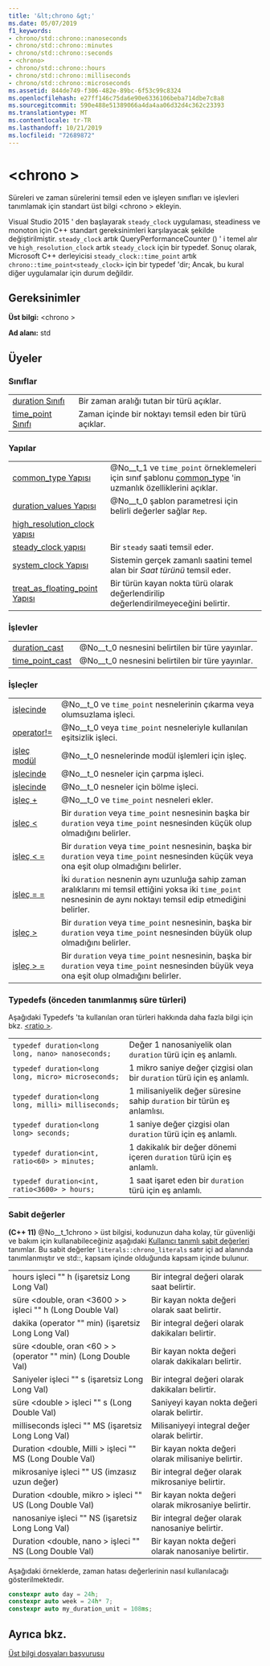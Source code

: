 ```yaml
---
title: '&lt;chrono &gt;'
ms.date: 05/07/2019
f1_keywords:
- chrono/std::chrono::nanoseconds
- chrono/std::chrono::minutes
- chrono/std::chrono::seconds
- <chrono>
- chrono/std::chrono::hours
- chrono/std::chrono::milliseconds
- chrono/std::chrono::microseconds
ms.assetid: 844de749-f306-482e-89bc-6f53c99c8324
ms.openlocfilehash: e27ff146c75da6e90e6336106beba714dbe7c8a8
ms.sourcegitcommit: 590e488e51389066a4da4aa06d32d4c362c23393
ms.translationtype: MT
ms.contentlocale: tr-TR
ms.lasthandoff: 10/21/2019
ms.locfileid: "72689872"
---
```

# <a name="ltchronogt"></a>&lt;chrono &gt;

Süreleri ve zaman sürelerini temsil eden ve işleyen sınıfları ve işlevleri tanımlamak için standart üst bilgi \<chrono > ekleyin.

Visual Studio 2015 ' den başlayarak `steady_clock` uygulaması, steadiness ve monoton için C++ standart gereksinimleri karşılayacak şekilde değiştirilmiştir. `steady_clock` artık QueryPerformanceCounter () ' i temel alır ve `high_resolution_clock` artık `steady_clock` için bir typedef. Sonuç olarak, Microsoft C++ derleyicisi `steady_clock::time_point` artık `chrono::time_point<steady_clock>` için bir typedef 'dir; Ancak, bu kural diğer uygulamalar için durum değildir.

## <a name="requirements"></a>Gereksinimler

**Üst bilgi:** \<chrono >

**Ad alanı:** std

## <a name="members"></a>Üyeler

### <a name="classes"></a>Sınıflar

|||
|-|-|
|[duration Sınıfı](../standard-library/duration-class.md)|Bir zaman aralığı tutan bir türü açıklar.|
|[time_point Sınıfı](../standard-library/time-point-class.md)|Zaman içinde bir noktayı temsil eden bir türü açıklar.|

### <a name="structs"></a>Yapılar

|||
|-|-|
|[common_type Yapısı](../standard-library/common-type-structure.md)|@No__t_1 ve `time_point` örneklemeleri için sınıf şablonu [common_type](../standard-library/common-type-class.md) 'in uzmanlık özelliklerini açıklar.|
|[duration_values Yapısı](../standard-library/duration-values-structure.md)|@No__t_0 şablon parametresi için belirli değerler sağlar `Rep`.|
|[high_resolution_clock yapısı](../standard-library/high-resolution-clock-struct.md)||
|[steady_clock yapısı](../standard-library/steady-clock-struct.md)|Bir `steady` saati temsil eder.|
|[system_clock Yapısı](../standard-library/system-clock-structure.md)|Sistemin gerçek zamanlı saatini temel alan bir *Saat türünü* temsil eder.|
|[treat_as_floating_point Yapısı](../standard-library/treat-as-floating-point-structure.md)|Bir türün kayan nokta türü olarak değerlendirilip değerlendirilmeyeceğini belirtir.|

### <a name="functions"></a>İşlevler

|||
|-|-|
|[duration_cast](../standard-library/chrono-functions.md#duration_cast)|@No__t_0 nesnesini belirtilen bir türe yayınlar.|
|[time_point_cast](../standard-library/chrono-functions.md#time_point_cast)|@No__t_0 nesnesini belirtilen bir türe yayınlar.|

### <a name="operators"></a>İşleçler

|||
|-|-|
|[işlecinde](../standard-library/chrono-operators.md#operator-)|@No__t_0 ve `time_point` nesnelerinin çıkarma veya olumsuzlama işleci.|
|[operator!=](../standard-library/chrono-operators.md#op_neq)|@No__t_0 veya `time_point` nesneleriyle kullanılan eşitsizlik işleci.|
|[işleç modül](../standard-library/chrono-operators.md#op_modulo)|@No__t_0 nesnelerinde modül işlemleri için işleç.|
|[işlecinde](../standard-library/chrono-operators.md#op_star)|@No__t_0 nesneler için çarpma işleci.|
|[işlecinde](../standard-library/chrono-operators.md#op_div)|@No__t_0 nesneler için bölme işleci.|
|[işleç +](../standard-library/chrono-operators.md#op_add)|@No__t_0 ve `time_point` nesneleri ekler.|
|[işleç &lt;](../standard-library/chrono-operators.md#op_lt)|Bir `duration` veya `time_point` nesnesinin başka bir `duration` veya `time_point` nesnesinden küçük olup olmadığını belirler.|
|[işleç &lt; =](../standard-library/chrono-operators.md#op_lt_eq)|Bir `duration` veya `time_point` nesnesinin, başka bir `duration` veya `time_point` nesnesinden küçük veya ona eşit olup olmadığını belirler.|
|[işleç = =](../standard-library/chrono-operators.md#op_eq_eq)|İki `duration` nesnenin aynı uzunluğa sahip zaman aralıklarını mi temsil ettiğini yoksa iki `time_point` nesnesinin de aynı noktayı temsil edip etmediğini belirler.|
|[işleç &gt;](../standard-library/chrono-operators.md#op_gt)|Bir `duration` veya `time_point` nesnesinin, başka bir `duration` veya `time_point` nesnesinden büyük olup olmadığını belirler.|
|[işleç &gt; =](../standard-library/chrono-operators.md#op_gt_eq)|Bir `duration` veya `time_point` nesnesinin, başka bir `duration` veya `time_point` nesnesinden büyük veya ona eşit olup olmadığını belirler.|

### <a name="typedefs-predefined-duration-types"></a>Typedefs (önceden tanımlanmış süre türleri)

Aşağıdaki Typedefs 'ta kullanılan oran türleri hakkında daha fazla bilgi için bkz. [\<ratio >](../standard-library/ratio.md).

|||
|-|-|
|`typedef duration<long long, nano> nanoseconds;`|Değer 1 nanosaniyelik olan `duration` türü için eş anlamlı.|
|`typedef duration<long long, micro> microseconds;`|1 mikro saniye değer çizgisi olan bir `duration` türü için eş anlamlı.|
|`typedef duration<long long, milli> milliseconds;`|1 milisaniyelik değer süresine sahip `duration` bir türün eş anlamlısı.|
|`typedef duration<long long> seconds;`|1 saniye değer çizgisi olan `duration` türü için eş anlamlı.|
|`typedef duration<int, ratio<60> > minutes;`|1 dakikalık bir değer dönemi içeren `duration` türü için eş anlamlı.|
|`typedef duration<int, ratio<3600> > hours;`|1 saat işaret eden bir `duration` türü için eş anlamlı.|

### <a name="literals"></a>Sabit değerler

**(C++ 11)** @No__t_1chrono > üst bilgisi, kodunuzun daha kolay, tür güvenliği ve bakım için kullanabileceğiniz aşağıdaki [Kullanıcı tanımlı sabit değerleri](../cpp/user-defined-literals-cpp.md) tanımlar. Bu sabit değerler `literals::chrono_literals` satır içi ad alanında tanımlanmıştır ve std::, kapsam içinde olduğunda kapsam içinde bulunur.

|||
|-|-|
|hours işleci "" h (işaretsiz Long Long Val)|Bir integral değeri olarak saat belirtir.|
|süre \<double, oran \<3600 > > işleci "" h (Long Double Val)|Bir kayan nokta değeri olarak saat belirtir.|
|dakika (operator "" min) (işaretsiz Long Long Val)|Bir integral değeri olarak dakikaları belirtir.|
|süre \<double, oran \<60 > > (operator "" min) (Long Double Val)|Bir kayan nokta değeri olarak dakikaları belirtir.|
|Saniyeler işleci "" s (işaretsiz Long Long Val)|Bir integral değeri olarak dakikaları belirtir.|
|süre \<double > işleci "" s (Long Double Val)|Saniyeyi kayan nokta değeri olarak belirtir.|
|milliseconds işleci "" MS (işaretsiz Long Long Val)|Milisaniyeyi integral değer olarak belirtir.|
|Duration \<double, Milli > işleci "" MS (Long Double Val)|Bir kayan nokta değeri olarak milisaniye belirtir.|
|mikrosaniye işleci "" US (imzasız uzun değer)|Bir integral değer olarak mikrosaniye belirtir.|
|Duration \<double, mikro > işleci "" US (Long Double Val)|Bir kayan nokta değeri olarak mikrosaniye belirtir.|
|nanosaniye işleci "" NS (işaretsiz Long Long Val)|Bir integral değer olarak nanosaniye belirtir.|
|Duration \<double, nano > işleci "" NS (Long Double Val)|Bir kayan nokta değeri olarak nanosaniye belirtir.|

Aşağıdaki örneklerde, zaman hatası değerlerinin nasıl kullanılacağı gösterilmektedir.

```cpp
constexpr auto day = 24h;
constexpr auto week = 24h* 7;
constexpr auto my_duration_unit = 108ms;
```

## <a name="see-also"></a>Ayrıca bkz.

[Üst bilgi dosyaları başvurusu](../standard-library/cpp-standard-library-header-files.md)
